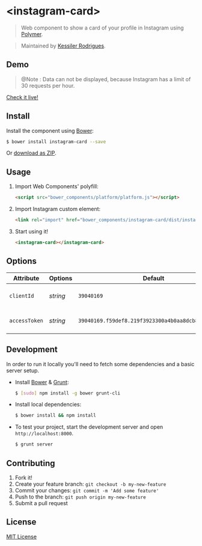 # &lt;instagram-card&gt;

> Web component to show a card of your profile in Instagram using [Polymer](http://polymer-project.org).

> Maintained by [Kessiler Rodrigues](https://github.com/kessiler).


## Demo


> @Note : Data can not be displayed, because Instagram has a limit of 30 requests per hour.

[Check it live!](http://kessiler.github.io/instagram-card)

## Install

Install the component using [Bower](http://bower.io/):

```sh
$ bower install instagram-card --save
```

Or [download as ZIP](https://github.com/kessiler/instagram-card/archive/master.zip).

## Usage

1. Import Web Components' polyfill:

    ```html
    <script src="bower_components/platform/platform.js"></script>
    ```

2. Import Instagram custom element:

    ```html
    <link rel="import" href="bower_components/instagram-card/dist/instagram-card.html">
    ```

3. Start using it!

    ```html
    <instagram-card></instagram-card>
    ```
    
    
## Options

Attribute     | Options     | Default             | Description
---           | ---         | ---                 | ---
`clientId`    | *string*    | `39040169`  		  | your id from instagram.
`accessToken` | *string*    | `39040169.f59def8.219f3923300a4b0aa8dcb88ec3964ea2` | key token of your user.


## Development

In order to run it locally you'll need to fetch some dependencies and a basic server setup.

* Install [Bower](http://bower.io/) & [Grunt](http://gruntjs.com/):

    ```sh
    $ [sudo] npm install -g bower grunt-cli
    ```

* Install local dependencies:

    ```sh
    $ bower install && npm install
    ```

* To test your project, start the development server and open `http://localhost:8000`.

    ```sh
    $ grunt server
    ```

## Contributing

1. Fork it!
2. Create your feature branch: `git checkout -b my-new-feature`
3. Commit your changes: `git commit -m 'Add some feature'`
4. Push to the branch: `git push origin my-new-feature`
5. Submit a pull request

## License

[MIT License](http://opensource.org/licenses/MIT)